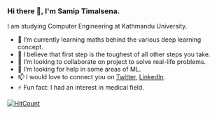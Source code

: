 ### Hi there 👋, I'm Samip Timalsena.


I am  studying Computer Engineering at Kathmandu University.

- 🌱 I’m currently learning maths behind the various deep learning concept.
- 🔭 I believe that first step is the toughest of all other steps you take.
- 👯 I’m looking to collaborate on project to solve real-life problems.
- 🤔 I’m looking for help in some areas of ML.
- 📫 I would love to connect you on [Twitter](https://twitter.com/samip_timalsena), [LinkedIn](https://www.linkedin.com/in/samip-timalsena-b9a21a1ab/).
- ⚡ Fun fact: I had an interest in medical field. 


[![HitCount](http://hits.dwyl.com/samiptimalsena/samiptimalsena.svg)](http://hits.dwyl.com/samiptimalsena/samiptimalsena)

